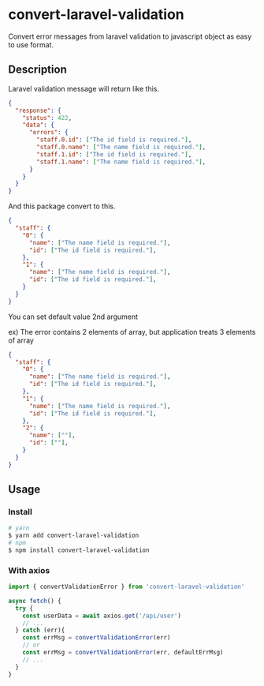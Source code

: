 # convert-laravel-validation

Convert error messages from laravel validation to javascript object as easy to use format.

## Description

Laravel validation message will return like this.

```json
{
  "response": {
    "status": 422,
    "data": {
      "errors": {
        "staff.0.id": ["The id field is required."],
        "staff.0.name": ["The name field is required."],
        "staff.1.id": ["The id field is required."],
        "staff.1.name": ["The name field is required."],
      }
    }
  }
}
```

And this package convert to this.

```json
{
  "staff": {
    "0": {
      "name": ["The name field is required."],
      "id": ["The id field is required."],
    },
    "1": {
      "name": ["The name field is required."],
      "id": ["The id field is required."],
    }
  }
}
```

You can set default value 2nd argument

ex) The error contains 2 elements of array, but application treats 3 elements of array

```json
{
  "staff": {
    "0": {
      "name": ["The name field is required."],
      "id": ["The id field is required."],
    },
    "1": {
      "name": ["The name field is required."],
      "id": ["The id field is required."],
    },
    "2": {
      "name": [""],
      "id": [""],
    }
  }
}
```

## Usage

### Install

```bash
# yarn
$ yarn add convert-laravel-validation
# npm
$ npm install convert-laravel-validation
```

### With axios

```js
import { convertValidationError } from 'convert-laravel-validation'

async fetch() {
  try {
    const userData = await axios.get('/api/user')
    // ...
  } catch (err){
    const errMsg = convertValidationError(err)
    // or
    const errMsg = convertValidationError(err, defaultErrMsg)
    // ...
  }
}
```
